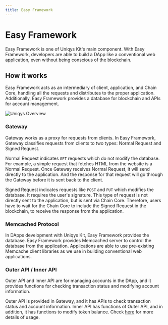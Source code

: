 ```yaml
---
title: Easy Framework
---
```


# Easy Framework

Easy Framework is one of Uniqys Kit's main component.
With Easy Framework, developers are able to build a DApp like a conventional web application, even without being conscious of the blockchain.

## How it works

Easy Framework acts as an intermediary of client, application, and Chain Core, handling all the requests and distributes to the proper application.
Additionally, Easy Framework provides a database for blockchain and APIs for account management.

<img :src="$withBase('/uniqys-overview.png')" alt="Uniqys Overview">

### Gateway

Gateway works as a proxy for requests from clients.
In Easy Framework, Gateway classifies requests from clients to two types: Normal Request and Signed Request.

Normal Request indicates `GET` requests which do not modify the database.
For example, a simple request that fetches HTML from the website is a Normal Request.
Once Gateway receives Normal Request, it will send directly to the application.
And the response for that request will go through the Gateway before it is sent back to the client.

Signed Request indicates requests like `POST` and `PUT` which modifies the database.
It requires the user's signature.
This type of request is not directly sent to the application, but is sent via Chain Core.
Therefore, users have to wait for the Chain Core to include the Signed Request in the blockchain, to receive the response from the application.

### Memcached Protocol

In DApps development with Uniqys Kit, Easy Framework provides the database.
Easy Framework provides Memcached server to control the database from the application.
Applications are able to use pre-existing Memcache client libraries as we use in building conventional web applications.

### Outer API / Inner API

Outer API and Inner API are for managing accounts in the DApp, and it provides functions for checking transaction status and modifying account information.

Outer API is provided in Gateway, and it has APIs to check transaction status and account information.
Inner API has functions of Outer API, and in addition, it has functions to modify token balance.
Check [here](/easy-framework/api.md) for more details of usage.
